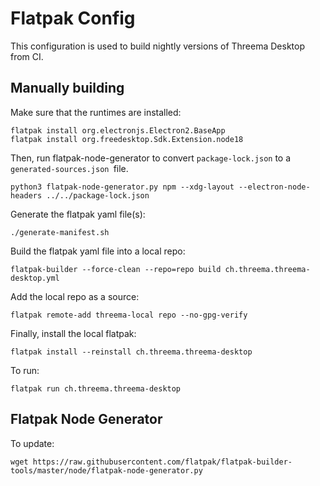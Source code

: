 # Flatpak Config

This configuration is used to build nightly versions of Threema Desktop from CI.

## Manually building

Make sure that the runtimes are installed:

    flatpak install org.electronjs.Electron2.BaseApp
    flatpak install org.freedesktop.Sdk.Extension.node18

Then, run flatpak-node-generator to convert `package-lock.json` to a
`generated-sources.json `file.

    python3 flatpak-node-generator.py npm --xdg-layout --electron-node-headers ../../package-lock.json

Generate the flatpak yaml file(s):

    ./generate-manifest.sh

Build the flatpak yaml file into a local repo:

    flatpak-builder --force-clean --repo=repo build ch.threema.threema-desktop.yml

Add the local repo as a source:

    flatpak remote-add threema-local repo --no-gpg-verify

Finally, install the local flatpak:

    flatpak install --reinstall ch.threema.threema-desktop

To run:

    flatpak run ch.threema.threema-desktop

## Flatpak Node Generator

To update:

    wget https://raw.githubusercontent.com/flatpak/flatpak-builder-tools/master/node/flatpak-node-generator.py
